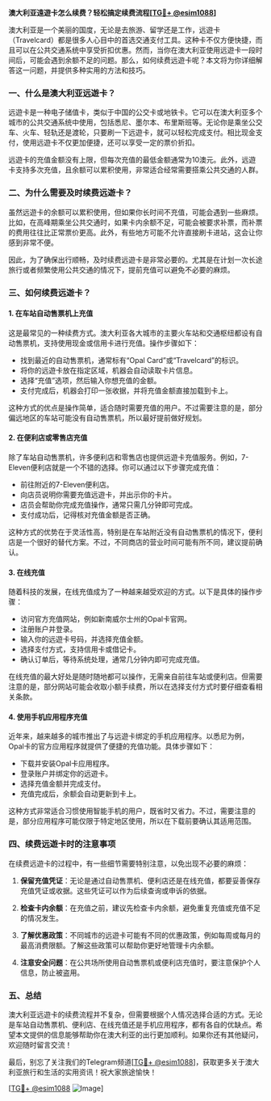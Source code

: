 **澳大利亚遠遊卡怎么续费？轻松搞定续费流程[[TG💪+ @esim1088](https://t.me/s/esim1088)]**

澳大利亚是一个美丽的国度，无论是去旅游、留学还是工作，远遊卡（Travelcard）都是很多人心目中的首选交通支付工具。这种卡不仅方便快捷，而且可以在公共交通系统中享受折扣优惠。然而，当你在澳大利亚使用远遊卡一段时间后，可能会遇到余额不足的问题。那么，如何续费远遊卡呢？本文将为你详细解答这一问题，并提供多种实用的方法和技巧。

### **一、什么是澳大利亚远遊卡？**

远遊卡是一种电子储值卡，类似于中国的公交卡或地铁卡。它可以在澳大利亚多个城市的公共交通系统中使用，包括悉尼、墨尔本、布里斯班等。无论你是乘坐公交车、火车、轻轨还是渡轮，只要刷一下远遊卡，就可以轻松完成支付。相比现金支付，使用远遊卡不仅更加便捷，还可以享受一定的票价折扣。

远遊卡的充值金额没有上限，但每次充值的最低金额通常为10澳元。此外，远遊卡支持多次充值，且余额可以累积使用，非常适合经常需要搭乘公共交通的人群。

### **二、为什么需要及时续费远遊卡？**

虽然远遊卡的余额可以累积使用，但如果你长时间不充值，可能会遇到一些麻烦。比如，在高峰期乘坐公共交通时，如果卡内余额不足，可能会被要求补票，而补票的费用往往比正常票价更高。此外，有些地方可能不允许直接刷卡进站，这会让你感到非常不便。

因此，为了确保出行顺畅，及时续费远遊卡是非常必要的。尤其是在计划一次长途旅行或者频繁使用公共交通的情况下，提前充值可以避免不必要的麻烦。

### **三、如何续费远遊卡？**

#### **1. 在车站自动售票机上充值**

这是最常见的一种续费方式。澳大利亚各大城市的主要火车站和交通枢纽都设有自动售票机，支持使用现金或信用卡进行充值。操作步骤如下：

- 找到最近的自动售票机，通常标有“Opal Card”或“Travelcard”的标识。
- 将你的远遊卡放在指定区域，机器会自动读取卡片信息。
- 选择“充值”选项，然后输入你想充值的金额。
- 支付完成后，机器会打印一张收据，并将充值金额直接加载到卡上。

这种方式的优点是操作简单，适合随时需要充值的用户。不过需要注意的是，部分偏远地区的车站可能没有自动售票机，所以最好提前做好规划。

#### **2. 在便利店或零售店充值**

除了车站自动售票机，许多便利店和零售店也提供远遊卡充值服务。例如，7-Eleven便利店就是一个不错的选择。你可以通过以下步骤完成充值：

- 前往附近的7-Eleven便利店。
- 向店员说明你需要充值远遊卡，并出示你的卡片。
- 店员会帮助你完成充值操作，通常只需几分钟即可完成。
- 支付成功后，记得核对充值金额是否正确。

这种方式的优势在于灵活性高，特别是在车站附近没有自动售票机的情况下，便利店是一个很好的替代方案。不过，不同商店的营业时间可能有所不同，建议提前确认。

#### **3. 在线充值**

随着科技的发展，在线充值成为了一种越来越受欢迎的方式。以下是具体的操作步骤：

- 访问官方充值网站，例如新南威尔士州的Opal卡官网。
- 注册账户并登录。
- 输入你的远遊卡号码，并选择充值金额。
- 选择支付方式，支持信用卡或借记卡。
- 确认订单后，等待系统处理，通常几分钟内即可完成充值。

在线充值的最大好处是随时随地都可以操作，无需亲自前往车站或便利店。但需要注意的是，部分网站可能会收取小额手续费，所以在选择支付方式时要仔细查看相关条款。

#### **4. 使用手机应用程序充值**

近年来，越来越多的城市推出了与远遊卡绑定的手机应用程序。以悉尼为例，Opal卡的官方应用程序就提供了便捷的充值功能。具体步骤如下：

- 下载并安装Opal卡应用程序。
- 登录账户并绑定你的远遊卡。
- 选择充值金额并完成支付。
- 充值完成后，余额会自动更新到卡上。

这种方式非常适合习惯使用智能手机的用户，既省时又省力。不过，需要注意的是，部分应用程序可能仅限于特定地区使用，所以在下载前要确认其适用范围。

### **四、续费远遊卡时的注意事项**

在续费远遊卡的过程中，有一些细节需要特别注意，以免出现不必要的麻烦：

1. **保留充值凭证**：无论是通过自动售票机、便利店还是在线充值，都要妥善保存充值凭证或收据。这些凭证可以作为后续查询或申诉的依据。

2. **检查卡内余额**：在充值之前，建议先检查卡内余额，避免重复充值或充值不足的情况发生。

3. **了解优惠政策**：不同城市的远遊卡可能有不同的优惠政策，例如每周或每月的最高消费限额。了解这些政策可以帮助你更好地管理卡内余额。

4. **注意安全问题**：在公共场所使用自动售票机或便利店充值时，要注意保护个人信息，防止被盗用。

### **五、总结**

澳大利亚远遊卡的续费流程并不复杂，但需要根据个人情况选择合适的方式。无论是车站自动售票机、便利店、在线充值还是手机应用程序，都有各自的优缺点。希望本文提供的信息能够帮助你在澳大利亚的出行更加顺利。如果你还有其他疑问，欢迎随时留言交流！

最后，别忘了关注我们的Telegram频道[[TG💪+ @esim1088](https://t.me/s/esim1088)]，获取更多关于澳大利亚旅行和生活的实用资讯！祝大家旅途愉快！

[[TG💪+ @esim1088](https://t.me/s/esim1088) ![Image](https://i.postimg.cc/4NQfJmqS/Snipaste-2025-05-13-00-14-12.png)]